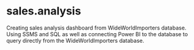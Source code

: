 # sales.analysis
Creating sales analysis dashboard from WideWorldImporters database.
Using SSMS and SQL as well as connecting Power BI to the database to query directly from the WideWorldImporters database.
